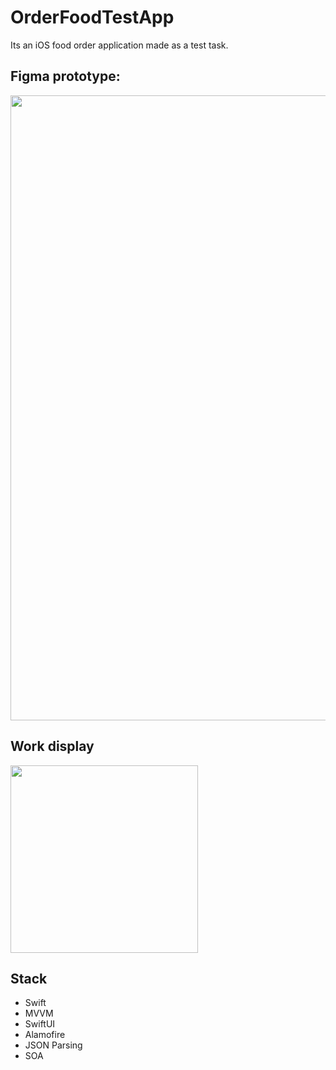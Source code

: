 # OrderFoodTestApp

Its an iOS food order application made as a test task.


## Figma prototype:
<img src="https://github.com/nznrlln/OrderFoodTestApp/assets/102247982/3235dc40-bf0d-44fe-a55d-3b1718ad99ab" width="1000" />


## Work display
<img src= "https://github.com/nznrlln/OrderFoodTestApp/assets/102247982/d83286ea-9c73-40d4-97ba-84307b64261f" width="300"/>


## Stack
* Swift
* MVVM
* SwiftUI
* Alamofire
* JSON Parsing
* SOA

